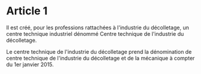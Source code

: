 # Article 1

Il est créé, pour les professions rattachées à l'industrie du décolletage, un centre technique industriel dénommé Centre technique de l'industrie du décolletage.

Le centre technique de l'industrie du décolletage prend la dénomination de centre technique de l'industrie du décolletage et de la mécanique à compter du 1er janvier 2015.
